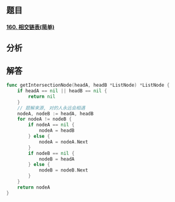 ## 题目

#### [160. 相交链表(简单)](https://leetcode-cn.com/problems/intersection-of-two-linked-lists/)

## 分析



## 解答

```go
func getIntersectionNode(headA, headB *ListNode) *ListNode {
    if headA == nil || headB == nil {
        return nil
    }
    // 题解来源, 对的人永远会相遇
    nodeA, nodeB := headA, headB
    for nodeA != nodeB {
        if nodeA == nil {
            nodeA = headB
        } else {
            nodeA = nodeA.Next
        }
        if nodeB == nil {
            nodeB = headA
        } else {
            nodeB = nodeB.Next
        }
    }
    return nodeA
}
```

